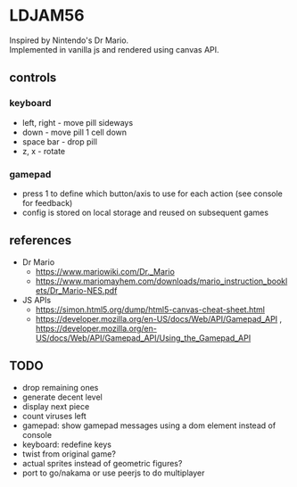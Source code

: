 # LDJAM56

Inspired by Nintendo's Dr Mario.  
Implemented in vanilla js and rendered using canvas API.  


## controls

### keyboard

- left, right - move pill sideways
- down - move pill 1 cell down
- space bar - drop pill
- z, x - rotate

### gamepad

- press 1 to define which button/axis to use for each action (see console for feedback)
- config is stored on local storage and reused on subsequent games

## references

- Dr Mario
    - https://www.mariowiki.com/Dr._Mario
    - https://www.mariomayhem.com/downloads/mario_instruction_booklets/Dr_Mario-NES.pdf
- JS APIs
    - https://simon.html5.org/dump/html5-canvas-cheat-sheet.html
    - https://developer.mozilla.org/en-US/docs/Web/API/Gamepad_API , https://developer.mozilla.org/en-US/docs/Web/API/Gamepad_API/Using_the_Gamepad_API

## TODO

- drop remaining ones
- generate decent level
- display next piece
- count viruses left
- gamepad: show gamepad messages using a dom element instead of console
- keyboard: redefine keys
- twist from original game?
- actual sprites instead of geometric figures?
- port to go/nakama or use peerjs to do multiplayer
